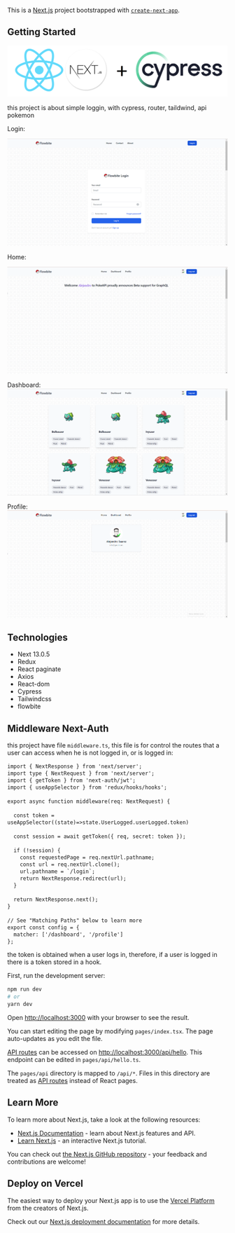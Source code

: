 This is a [Next.js](https://nextjs.org/) project bootstrapped with [`create-next-app`](https://github.com/vercel/next.js/tree/canary/packages/create-next-app).

## Getting Started

![alt text](https://github.com/Gerarca/nextjs-cypress-login-api-pokemon/blob/main/Docs/react-next+cypress.png?raw=true)

this project is about simple loggin, with cypress, router, taildwind, api pokemon

Login:

![alt text](https://github.com/Gerarca/nextjs-cypress-login-api-pokemon/blob/main/Docs/login.png?raw=true)

Home:

![alt text](https://github.com/Gerarca/nextjs-cypress-login-api-pokemon/blob/main/Docs/home.png?raw=true)

Dashboard:
![alt text](https://github.com/Gerarca/nextjs-cypress-login-api-pokemon/blob/main/Docs/dashboard.png?raw=true)


Profile:
![alt text](https://github.com/Gerarca/nextjs-cypress-login-api-pokemon/blob/main/Docs/profile.png?raw=true)

## Technologies
* Next 13.0.5
* Redux 
* React paginate
* Axios
* React-dom
* Cypress
* Tailwindcss
* flowbite


## Middleware Next-Auth

this project have file `middleware.ts`, this file is for control the routes that a user can access when he is not logged in, or is logged in:

```
import { NextResponse } from 'next/server';
import type { NextRequest } from 'next/server';
import { getToken } from 'next-auth/jwt';
import { useAppSelector } from 'redux/hooks/hooks';
 
export async function middleware(req: NextRequest) {

  const token = useAppSelector((state)=>state.UserLogged.userLogged.token)
  
  const session = await getToken({ req, secret: token });
 
  if (!session) {
    const requestedPage = req.nextUrl.pathname;
    const url = req.nextUrl.clone();
    url.pathname = `/login`;
    return NextResponse.redirect(url);
  }
 
  return NextResponse.next();
}

// See "Matching Paths" below to learn more
export const config = {
  matcher: ['/dashboard', '/profile']
};
```

the token is obtained when a user logs in, therefore, if a user is logged in there is a token stored in a hook.


First, run the development server:

```bash
npm run dev
# or
yarn dev
```

Open [http://localhost:3000](http://localhost:3000) with your browser to see the result.

You can start editing the page by modifying `pages/index.tsx`. The page auto-updates as you edit the file.

[API routes](https://nextjs.org/docs/api-routes/introduction) can be accessed on [http://localhost:3000/api/hello](http://localhost:3000/api/hello). This endpoint can be edited in `pages/api/hello.ts`.

The `pages/api` directory is mapped to `/api/*`. Files in this directory are treated as [API routes](https://nextjs.org/docs/api-routes/introduction) instead of React pages.

## Learn More

To learn more about Next.js, take a look at the following resources:

- [Next.js Documentation](https://nextjs.org/docs) - learn about Next.js features and API.
- [Learn Next.js](https://nextjs.org/learn) - an interactive Next.js tutorial.

You can check out [the Next.js GitHub repository](https://github.com/vercel/next.js/) - your feedback and contributions are welcome!

## Deploy on Vercel

The easiest way to deploy your Next.js app is to use the [Vercel Platform](https://vercel.com/new?utm_medium=default-template&filter=next.js&utm_source=create-next-app&utm_campaign=create-next-app-readme) from the creators of Next.js.

Check out our [Next.js deployment documentation](https://nextjs.org/docs/deployment) for more details.
